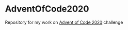 # AdventOfCode2020

Repository for my work on [Advent of Code 2020](https://adventofcode.com/2020) challenge